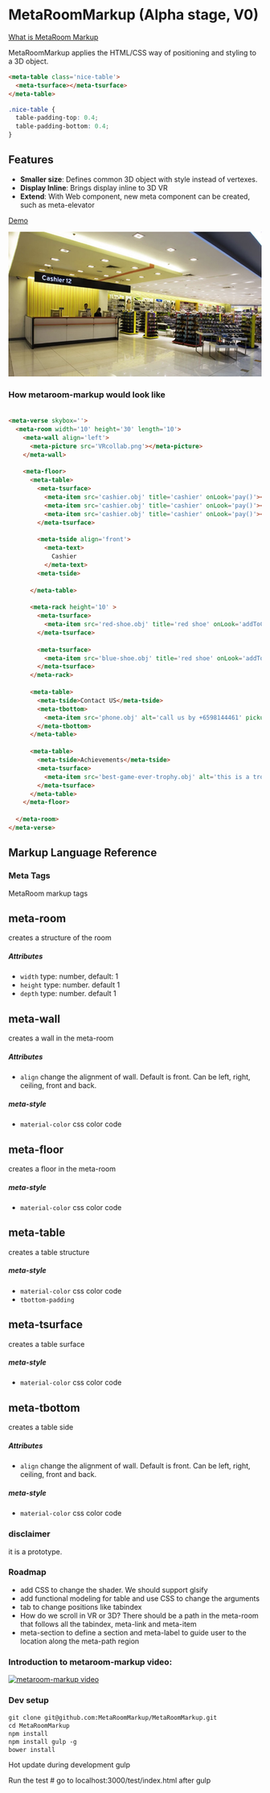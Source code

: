 # MetaRoomMarkup (Alpha stage, V0)

[What is MetaRoom Markup](http://vrcollab.com/2015/08/10/what-is-metaroom-markup.html)

MetaRoomMarkup applies the HTML/CSS way of positioning and styling to a 3D object.

``` html
<meta-table class='nice-table'>
  <meta-tsurface></meta-tsurface>
</meta-table>
```

``` css
.nice-table {
  table-padding-top: 0.4;
  table-padding-bottom: 0.4;
}
```

## Features
- **Smaller size**: Defines common 3D object with style instead of vertexes.
- **Display Inline**: Brings display inline to 3D VR
- **Extend**: With Web component, new meta component can be created, such as meta-elevator

[Demo](http://vrcollab.com/VRcollab/)

![alt tag](demo/img/room.png)

### How metaroom-markup would look like

``` html

<meta-verse skybox=''>
  <meta-room width='10' height='30' length='10'>
    <meta-wall align='left'>
      <meta-picture src='VRcollab.png'></meta-picture>
    </meta-wall>

    <meta-floor>
      <meta-table>
        <meta-tsurface>
          <meta-item src='cashier.obj' title='cashier' onLook='pay()'></meta-item>
          <meta-item src='cashier.obj' title='cashier' onLook='pay()'></meta-item>
          <meta-item src='cashier.obj' title='cashier' onLook='pay()'></meta-item>
        </meta-tsurface>

        <meta-tside align='front'>
          <meta-text>
            Cashier
          </meta-text>
        <meta-tside>

      </meta-table>

      <meta-rack height='10' >
        <meta-tsurface>
          <meta-item src='red-shoe.obj' title='red shoe' onLook='addToCart()'></meta-item>
        </meta-tsurface>

        <meta-tsurface>
          <meta-item src='blue-shoe.obj' title='red shoe' onLook='addToCart()'></meta-item>
        </meta-tsurface>
      </meta-rack>

      <meta-table>
        <meta-tside>Contact US</meta-tside>
        <meta-tbottom>
          <meta-item src='phone.obj' alt='call us by +6598144461' pickup='true'></meta-item>
        </meta-tbottom>
      </meta-table>

      <meta-table>
        <meta-tside>Achievements</meta-tside>
        <meta-tsurface>
          <meta-item src='best-game-ever-trophy.obj' alt='this is a trophy won by us on 2013' pickup='true'></meta-item>
        </meta-tsurface>
      </meta-table>
    </meta-floor>

  </meta-room>
</meta-verse>
```
## Markup Language Reference

### Meta Tags
MetaRoom markup tags

## meta-room
creates a structure of the room

##### Attributes
- `width` type: number, default: 1
- `height` type: number. default 1
- `depth` type: number. default 1

## meta-wall
creates a wall in the meta-room

##### Attributes
- `align` change the alignment of wall. Default is front. Can be left, right, ceiling, front and back.

##### meta-style
- `material-color` css color code

## meta-floor
creates a floor in the meta-room

##### meta-style
- `material-color` css color code

## meta-table
creates a table structure

##### meta-style
- `material-color` css color code
- `tbottom-padding`

## meta-tsurface
creates a table surface

##### meta-style
- `material-color` css color code

## meta-tbottom
creates a table side

##### Attributes
- `align` change the alignment of wall. Default is front. Can be left, right, ceiling, front and back.

##### meta-style
- `material-color` css color code


### disclaimer
it is a prototype.

### Roadmap

- add CSS to change the shader. We should support glsify
- add functional modeling for table and use CSS to change the arguments
- tab to change positions like tabindex
- How do we scroll in VR or 3D? There should be a path in the meta-room that follows all the tabindex, meta-link and meta-item
- meta-section to define a section and meta-label to guide user to the location along the meta-path region

### Introduction to metaroom-markup video:

[![metaroom-markup video](http://img.youtube.com/vi/eoWaB1wufn4/0.jpg)](http://www.youtube.com/watch?v=eoWaB1wufn4)


### Dev setup

    git clone git@github.com:MetaRoomMarkup/MetaRoomMarkup.git
    cd MetaRoomMarkup
    npm install
    npm install gulp -g
    bower install

Hot update during development
    gulp

Run the test
    # go to localhost:3000/test/index.html after gulp
